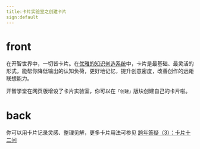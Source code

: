```yaml
---
title:卡片实验室之创建卡片
sign:default
---
```


# front

在开智世界中，一切皆卡片。在[优雅的知识创造系统](http://mp.weixin.qq.com/s?__biz=MzA3MzM0MjUyMQ==&mid=2652149604&idx=1&sn=3c96ebfe992694e5c57affe9ef5ba33f&scene=0#wechat_redirect)中，卡片是最基础、最灵活的形式，能帮你降低输出的认知负荷，更好地记忆，提升创意密度，改善创作的远距联想能力。

开智学堂在网页版增设了卡片实验室，你可以在`「创建」`版块创建自己的卡片啦。





# back

你可以用卡片记录灵感、整理见解，更多卡片用法可参见 [跨年答疑（3）：卡片十二问](http://mp.weixin.qq.com/s?__biz=MzA3MzM0MjUyMQ==&mid=2652149731&idx=1&sn=0bad3be7e35b09a4f05e455572fe10b0&chksm=84f0bcb5b38735a33155e1c0fbbc624f65bede286edc757ce3efe5b0c18d6be5be8081c4ee6e&scene=21#wechat_redirect)




